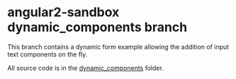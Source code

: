 # angular2-sandbox dynamic_components branch

This branch contains a dynamic form example allowing the addition of input text components on the fly.

All source code is in the [dynamic_components](https://github.com/cdoremus/angular2-sandbox/tree/dynamic_components/dynamic_components) folder.



